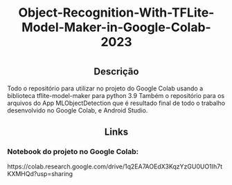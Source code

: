 <h1 align="center">Object-Recognition-With-TFLite-Model-Maker-in-Google-Colab-2023<h1>
  <h2 align="center"> Descrição</h2>
Todo o repositório para utilizar no projeto do Google Colab usando a biblioteca tflite-model-maker para python 3.9
Também o repositório para os arquivos do App MLObjectDetection que é resultado final de todo o trabalho desenvolvido no Google Colab, e Android Studio.
<h2 align="center"> Links</h2>
<h3>Notebook do projeto no Google Colab:</h3> 
https://colab.research.google.com/drive/1q2EA7AOEdX3KqzYzGU0UO1Ih7tKXMHQd?usp=sharing
